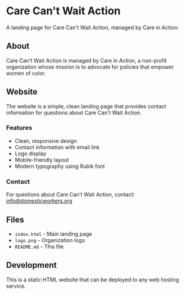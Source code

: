 # Care Can't Wait Action

A landing page for Care Can't Wait Action, managed by Care in Action.

## About

Care Can't Wait Action is managed by Care in Action, a non-profit organization whose mission is to advocate for policies that empower women of color.

## Website

The website is a simple, clean landing page that provides contact information for questions about Care Can't Wait Action.

### Features

- Clean, responsive design
- Contact information with email link
- Logo display
- Mobile-friendly layout
- Modern typography using Rubik font

### Contact

For questions about Care Can't Wait Action, contact: info@domesticworkers.org

## Files

- `index.html` - Main landing page
- `logo.png` - Organization logo
- `README.md` - This file

## Development

This is a static HTML website that can be deployed to any web hosting service. 